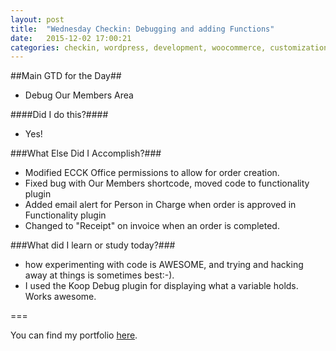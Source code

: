 ```yaml
---
layout: post
title:  "Wednesday Checkin: Debugging and adding Functions"
date:   2015-12-02 17:00:21
categories: checkin, wordpress, development, woocommerce, customization
---
```


##Main GTD for the Day##

- Debug Our Members Area

####Did I do this?####

- Yes!

###What Else Did I Accomplish?###

- Modified ECCK Office permissions to allow for order creation.
- Fixed bug with Our Members shortcode, moved code to functionality plugin
- Added email alert for Person in Charge when order is approved in Functionality plugin
- Changed to "Receipt" on invoice when an order is completed. 

###What did I learn or study today?###

- how experimenting with code is AWESOME, and trying and hacking away at things is sometimes best:-).
- I used the Koop Debug plugin for displaying what a variable holds. Works awesome. 

===

You can find my portfolio [here][FPSportfolio].


[FPSportfolio]: http://finchproservices.com/portfolio
